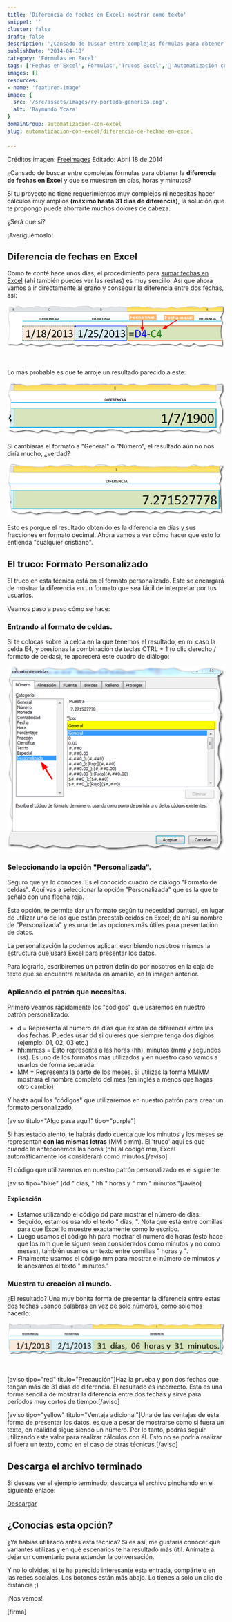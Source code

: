```yaml
---
title: 'Diferencia de fechas en Excel: mostrar como texto'
snippet: ''
cluster: false
draft: false 
description: '¿Cansado de buscar entre complejas fórmulas para obtener la diferencia de fechas en Excel y que se muestren en días, horas y minutos?'
publishDate: '2014-04-18'
category: 'Fórmulas en Excel'
tags: ['Fechas en Excel','Fórmulas','Trucos Excel','🤖 Automatización con Excel']
images: []
resources: 
- name: 'featured-image'
image: {
  src: '/src/assets/images/ry-portada-generica.png',
  alt: 'Raymundo Ycaza'
}
domainGroup: automatizacion-con-excel
slug: automatizacion-con-excel/diferencia-de-fechas-en-excel

---
```


Créditos imagen: [Freeimages](http://www.freeimages.com/photo/1072482 "Freeimages") Editado: Abril 18 de 2014

¿Cansado de buscar entre complejas fórmulas para obtener la **diferencia de fechas en Excel** y que se muestren en días, horas y minutos?

Si tu proyecto no tiene requerimientos muy complejos ni necesitas hacer cálculos muy amplios **(máximo hasta 31 días de diferencia)**, la solución que te propongo puede ahorrarte muchos dolores de cabeza.

¿Será que sí?

¡Averiguémoslo!

## Diferencia de fechas en Excel

Como te conté hace unos días, el procedimiento para [sumar fechas en Excel](http://raymundoycaza.com/articulos/sumar-fechas-en-excel) (ahí también puedes ver las restas) es muy sencillo. Así que ahora vamos a ir directamente al grano y conseguir la diferencia entre dos fechas, así:

[![Diferencia de fechas en Excel](/src/assets/images/2023/diferencia-de-fechas-en-excel-0001161.png)](http://raymundoycaza.com/wp-content/uploads/diferencia-de-fechas-en-excel-0001161.png)

 

Lo más probable es que te arroje un resultado parecido a este:

[![Diferencia de fechas en Excel](/src/assets/images/2023/diferencia-de-fechas-en-excel-0001171.png)](http://raymundoycaza.com/wp-content/uploads/diferencia-de-fechas-en-excel-0001171.png)

Si cambiaras el formato a "General" o "Número", el resultado aún no nos diría mucho, ¿verdad?

[![Diferencia de fechas en Excel](/src/assets/images/2023/diferencia-de-fechas-en-excel-0001191.png)](http://raymundoycaza.com/wp-content/uploads/diferencia-de-fechas-en-excel-0001191.png)

Esto es porque el resultado obtenido es la diferencia en días y sus fracciones en formato decimal. Ahora vamos a ver cómo hacer que esto lo entienda "cualquier cristiano".

## El truco: Formato Personalizado

El truco en esta técnica está en el formato personalizado. Éste se encargará de mostrar la diferencia en un formato que sea fácil de interpretar por tus usuarios.

Veamos paso a paso cómo se hace:

### Entrando al formato de celdas.

Si te colocas sobre la celda en la que tenemos el resultado, en mi caso la celda E4, y presionas la combinación de teclas CTRL + 1 (o clic derecho / formato de celdas), te aparecerá este cuadro de diálogo:

[![Diferencia de fechas en Excel](/src/assets/images/2023/diferencia-de-fechas-en-excel-0001201.png)](http://raymundoycaza.com/wp-content/uploads/diferencia-de-fechas-en-excel-0001201.png)

### Seleccionando la opción "Personalizada".

Seguro que ya lo conoces. Es el conocido cuadro de diálogo "Formato de celdas". Aquí vas a seleccionar la opción "Personalizada" que es la que te señalo con una flecha roja.

Esta opción, te permite dar un formato según tu necesidad puntual, en lugar de utilizar uno de los que están preestablecidos en Excel; de ahí su nombre de "Personalizada" y es una de las opciones más útiles para presentación de datos.

La personalización la podemos aplicar, escribiendo nosotros mismos la estructura que usará Excel para presentar los datos.

Para lograrlo, escribiremos un patrón definido por nosotros en la caja de texto que se encuentra resaltada en amarillo, en la imagen anterior.

### Aplicando el patrón que necesitas.

Primero veamos rápidamente los "códigos" que usaremos en nuestro patrón personalizado:

- d = Representa al número de días que existan de diferencia entre las dos fechas. Puedes usar dd si quieres que siempre tenga dos dígitos (ejemplo: 01, 02, 03 etc.)
- hh:mm:ss = Esto representa a las horas (hh), minutos (mm) y segundos (ss). Es uno de los formatos más utilizados y en nuestro caso vamos a usarlos de forma separada.
- MM = Representa la parte de los meses. Si utilizas la forma MMMM mostrará el nombre completo del mes (en inglés a menos que hagas otro cambio)

Y hasta aquí los "códigos" que utilizaremos en nuestro patrón para crear un formato personalizado.

\[aviso titulo="Algo pasa aquí!" tipo="purple"\]

Si has estado atento, te habrás dado cuenta que los minutos y los meses se representan **con las mismas letras** (MM o mm). El 'truco' aquí es que cuando le anteponemos las horas (hh) al código mm, Excel automáticamente los considerará como minutos.\[/aviso\]

El código que utilizaremos en nuestro patrón personalizado es el siguiente:

\[aviso tipo="blue" \]dd " días, " hh " horas y " mm " minutos."\[/aviso\]

#### Explicación

- Estamos utilizando el código dd para mostrar el número de días.
- Seguido, estamos usando el texto " días, ". Nota que está entre comillas para que Excel lo muestre exactamente como lo escribo.
- Luego usamos el código hh para mostrar el número de horas (esto hace que los mm que le siguen sean considerados como minutos y no como meses), también usamos un texto entre comillas " horas y ".
- Finalmente usamos el código mm para mostrar el número de minutos y le anexamos el texto " minutos."

### Muestra tu creación al mundo.

¿El resultado? Una muy bonita forma de presentar la diferencia entre estas dos fechas usando palabras en vez de solo números, como solemos hacerlo:

[![Diferencia de fechas en Excel](/src/assets/images/2023/diferencia-de-fechas-en-excel-0001231.png)](http://raymundoycaza.com/wp-content/uploads/diferencia-de-fechas-en-excel-0001231.png)

 

\[aviso tipo="red" titulo="Precaución"\]Haz la prueba y pon dos fechas que tengan más de 31 días de diferencia. El resultado es incorrecto. Esta es una forma sencilla de mostrar la diferencia entre dos fechas y sirve para períodos muy cortos de tiempo.\[/aviso\]

\[aviso tipo="yellow" titulo="Ventaja adicional"\]Una de las ventajas de esta forma de presentar los datos, es que a pesar de mostrarse como si fuera un texto, en realidad sigue siendo un número. Por lo tanto, podrás seguir utilizando este valor para realizar cálculos con él. Esto no se podría realizar si fuera un texto, como en el caso de otras técnicas.\[/aviso\]

## Descarga el archivo terminado

Si deseas ver el ejemplo terminado, descarga el archivo pinchando en el siguiente enlace:

[Descargar](http://static.raymundoycaza.com/diferencia-de-fechas-en-excel.xlsx "Descargar el archivo terminado")

## ¿Conocías esta opción?

¿Ya habías utilizado antes esta técnica? Si es así, me gustaría conocer qué variantes utilizas y en qué escenarios te ha resultado más útil. Anímate a dejar un comentario para extender la conversación.

Y no lo olvides, si te ha parecido interesante esta entrada, compártelo en las redes sociales. Los botones están más abajo. Lo tienes a solo un clic de distancia ;)

¡Nos vemos!

\[firma\]

